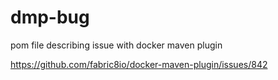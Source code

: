 # dmp-bug
pom file describing issue with docker maven plugin

https://github.com/fabric8io/docker-maven-plugin/issues/842
